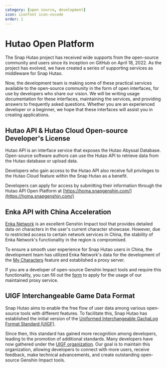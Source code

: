 ```yaml
---
category: [open source, development]
icon: iconfont icon-vscode
order: 1
---
```


# Hutao Open Platform

The Snap Hutao project has received wide supports from the open-source community and users since its
inception on GitHub on April 18, 2022. As the project has evolved, we have created a series of supporting services
as middleware for Snap Hutao.

Now, the development team is making some of these practical services available to the open-source community in the
form of open interfaces, for use by developers who share our vision. We will be writing usage documentation for these
interfaces, maintaining the services, and providing answers to frequently asked questions. Whether you are an
experienced developer or a beginner, we hope that these interfaces will assist you in creating applications.

## Hutao API & Hutao Cloud Open-source Developer's License

Hutao API is an interface service that exposes the Hutao Abyssal Database.
Open-source software authors can use the Hutao API to retrieve data from the Hutao database or upload data.

Developers who gain access to the Hutao API also receive full privileges to the Hutao Cloud feature
within the Snap Hutao as a benefit.

Developers can apply for access by submitting their information through the Hutao API Open Platform at
[https://homa.snapgenshin.com/](https://homa.snapgenshin.com/)

## Enka API with China Acceleration

[Enka Network](https://enka.network/) is an excellent Genshin Impact tool that provides detailed data on characters in
the user's current character showcase. However, due to restricted access to certain network services in China,
the stability of Enka Network's functionality in the region is compromised.

To ensure a smooth user experience for Snap Hutao users in China, the development team has utilized Enka Network's data
for the development of the [My Characters](../features/character-data.md) feature and established a proxy server.

If you are a developer of open-source Genshin Impact tools and require this functionality, you can fill out the
[form](https://docs.google.com/forms/d/e/1FAIpQLSefnrYz41NZ2hSG0xC6OoBsIiM_mDdVLS7lsUg9thHmA1h8qw/viewform?usp=sf_link)
to apply for the usage of our maintained proxy service.

## UIGF Interchangeable Game Data Format

Snap Hutao aims to enable the free flow of user data among various open-source tools with different features.
To facilitate this, Snap Hutao has established the initial version of the [Uniformed Interchangeable GachaLog Format
Standard (UIGF)](https://uigf.org/en/standards/UIGF.html).

Since then, this standard has gained more recognition among developers, leading to the promotion of additional
standards. Many developers have now gathered under the [UIGF organization](https://github.com/UIGF-org). Our goal is to
maintain this organization, allowing developers to connect with more users, receive feedback, make technical advancements,
and create outstanding open-source Genshin Impact tools.
